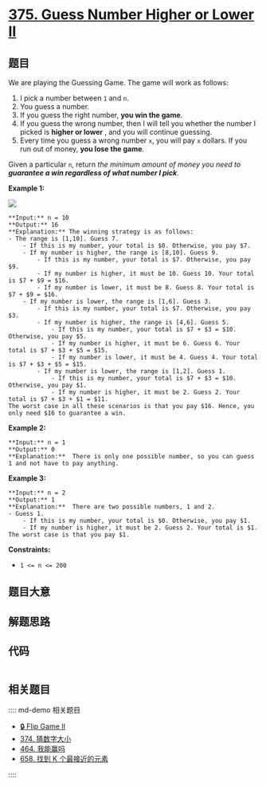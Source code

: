 # [375. Guess Number Higher or Lower II](https://leetcode.com/problems/guess-number-higher-or-lower-ii)

## 题目

We are playing the Guessing Game. The game will work as follows:

  1. I pick a number between `1` and `n`.
  2. You guess a number.
  3. If you guess the right number, **you win the game**.
  4. If you guess the wrong number, then I will tell you whether the number I picked is **higher or lower** , and you will continue guessing.
  5. Every time you guess a wrong number `x`, you will pay `x` dollars. If you run out of money, **you lose the game**.

Given a particular `n`, return  _the minimum amount of money you need to
**guarantee a win regardless of what number I pick**_.



**Example 1:**

![](https://assets.leetcode.com/uploads/2020/09/10/graph.png)

    
    
    **Input:** n = 10
    **Output:** 16
    **Explanation:** The winning strategy is as follows:
    - The range is [1,10]. Guess 7.
        - If this is my number, your total is $0. Otherwise, you pay $7.
        - If my number is higher, the range is [8,10]. Guess 9.
            - If this is my number, your total is $7. Otherwise, you pay $9.
            - If my number is higher, it must be 10. Guess 10. Your total is $7 + $9 = $16.
            - If my number is lower, it must be 8. Guess 8. Your total is $7 + $9 = $16.
        - If my number is lower, the range is [1,6]. Guess 3.
            - If this is my number, your total is $7. Otherwise, you pay $3.
            - If my number is higher, the range is [4,6]. Guess 5.
                - If this is my number, your total is $7 + $3 = $10. Otherwise, you pay $5.
                - If my number is higher, it must be 6. Guess 6. Your total is $7 + $3 + $5 = $15.
                - If my number is lower, it must be 4. Guess 4. Your total is $7 + $3 + $5 = $15.
            - If my number is lower, the range is [1,2]. Guess 1.
                - If this is my number, your total is $7 + $3 = $10. Otherwise, you pay $1.
                - If my number is higher, it must be 2. Guess 2. Your total is $7 + $3 + $1 = $11.
    The worst case in all these scenarios is that you pay $16. Hence, you only need $16 to guarantee a win.
    

**Example 2:**

    
    
    **Input:** n = 1
    **Output:** 0
    **Explanation:**  There is only one possible number, so you can guess 1 and not have to pay anything.
    

**Example 3:**

    
    
    **Input:** n = 2
    **Output:** 1
    **Explanation:**  There are two possible numbers, 1 and 2.
    - Guess 1.
        - If this is my number, your total is $0. Otherwise, you pay $1.
        - If my number is higher, it must be 2. Guess 2. Your total is $1.
    The worst case is that you pay $1.
    



**Constraints:**

  * `1 <= n <= 200`


## 题目大意

## 解题思路

## 代码

```javascript

```

## 相关题目

:::: md-demo 相关题目
- [🔒 Flip Game II](https://leetcode.com/problems/flip-game-ii)
- [374. 猜数字大小](https://leetcode.com/problems/guess-number-higher-or-lower)
- [464. 我能赢吗](https://leetcode.com/problems/can-i-win)
- [658. 找到 K 个最接近的元素](https://leetcode.com/problems/find-k-closest-elements)

::::
